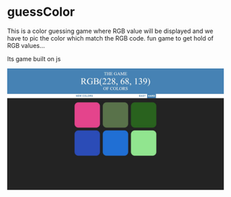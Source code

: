 # guessColor
This is a color guessing game where RGB value will be displayed and we have to pic the color which match the RGB code.
fun game to get hold of RGB values...

Its game built on js

<img src = "sourceCode/guess.jpeg" width = 1080 >

